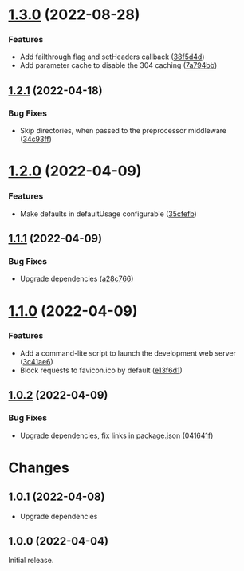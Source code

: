 # [1.3.0](https://github.com/prantlf/requirejs-esm-preprocessor/compare/v1.2.1...v1.3.0) (2022-08-28)


### Features

* Add failthrough flag and setHeaders callback ([38f5d4d](https://github.com/prantlf/requirejs-esm-preprocessor/commit/38f5d4dc6b68be7be22894a914add7d97681f94a))
* Add parameter cache to disable the 304 caching ([7a794bb](https://github.com/prantlf/requirejs-esm-preprocessor/commit/7a794bbd75bc1d5156fec3613fe0802061ec1200))

## [1.2.1](https://github.com/prantlf/requirejs-esm-preprocessor/compare/v1.2.0...v1.2.1) (2022-04-18)


### Bug Fixes

* Skip directories, when passed to the preprocessor middleware ([34c93ff](https://github.com/prantlf/requirejs-esm-preprocessor/commit/34c93ff332b53a55d3c4e502d81d2d440dc75966))

# [1.2.0](https://github.com/prantlf/requirejs-esm-preprocessor/compare/v1.1.1...v1.2.0) (2022-04-09)


### Features

* Make defaults in defaultUsage configurable ([35cfefb](https://github.com/prantlf/requirejs-esm-preprocessor/commit/35cfefbf98b0af659fcfe972fc035ec0fad3881a))

## [1.1.1](https://github.com/prantlf/requirejs-esm-preprocessor/compare/v1.1.0...v1.1.1) (2022-04-09)


### Bug Fixes

* Upgrade dependencies ([a28c766](https://github.com/prantlf/requirejs-esm-preprocessor/commit/a28c76651726b4a1b3481cc841047d67993d60bd))

# [1.1.0](https://github.com/prantlf/requirejs-esm-preprocessor/compare/v1.0.2...v1.1.0) (2022-04-09)


### Features

* Add a command-lite script to launch the development web server ([3c41ae6](https://github.com/prantlf/requirejs-esm-preprocessor/commit/3c41ae60f5029cf43a241e4ef44a71fb8eb47894))
* Block requests to favicon.ico by default ([e13f6d1](https://github.com/prantlf/requirejs-esm-preprocessor/commit/e13f6d1bc6ffc16536ca709e800b7e46e99b2cdd))

## [1.0.2](https://github.com/prantlf/requirejs-esm-preprocessor/compare/v1.0.1...v1.0.2) (2022-04-09)


### Bug Fixes

* Upgrade dependencies, fix links in package.json ([041641f](https://github.com/prantlf/requirejs-esm-preprocessor/commit/041641f0267e63231a2ee18a3d1fe99de5f0d6d6))

# Changes

## 1.0.1 (2022-04-08)

* Upgrade dependencies

## 1.0.0 (2022-04-04)

Initial release.
